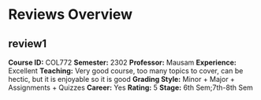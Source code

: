 # Reviews Overview

## review1
**Course ID:** COL772
**Semester:** 2302
**Professor:** Mausam
**Experience:** Excellent
**Teaching:** Very good course, too many topics to cover, can be hectic, but it is enjoyable so it is good
**Grading Style:** Minor + Major + Assignments + Quizzes
**Career:** Yes
**Rating:** 5
**Stage:** 6th Sem;7th-8th Sem


